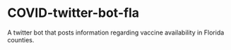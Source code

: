 # COVID-twitter-bot-fla
A twitter bot that posts information regarding vaccine availability in Florida counties.
